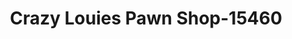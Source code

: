 ---
f_zip-code: 21804
f_state-code: MD
title: Crazy Louies Pawn Shop-15460
f_phone: 410-742-7296
f_city-only: Salisbury
f_address: 124 South Boulevard Salisbury
f_location-unique-id: '15460'
slug: crazy-louies-pawn-shop-15460
updated-on: '2024-05-30T13:46:58.046Z'
created-on: '2024-05-30T13:36:59.803Z'
published-on: '2024-05-30T13:54:32.469Z'
f_city-state: cms/city/salisbury-md.md
f_company: cms/company/crazy-louies-pawn-shop.md
f_state: cms/state/maryland.md
layout: '[payday-loan].html'
tags: payday-loan
---